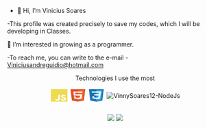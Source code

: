- 👋 Hi, I’m Vinicius Soares

-This profile was created precisely to save my codes, which I will be developing in Classes.

👀 I’m interested in growing as a programmer.

-To reach me, you can write to the e-mail - Viniciusandreguidio@hotmail.com

<div align="center">
Technologies I use the most
<div style="display: inline_block"><br>
  <img align="center" alt="VinnySoares12-Js" height="30" width="40" src="https://raw.githubusercontent.com/devicons/devicon/master/icons/javascript/javascript-plain.svg">
  <img align="center" alt="VinnySoares12-HTML" height="30" width="40" src="https://raw.githubusercontent.com/devicons/devicon/master/icons/html5/html5-original.svg">
  <img align="center" alt="VinnySoares12-CSS" height="30" width="40" src="https://raw.githubusercontent.com/devicons/devicon/master/icons/css3/css3-original.svg">
  <img align="center" alt="VinnySoares12-NodeJs" height="100" width="60" src="https://cdn.jsdelivr.net/gh/devicons/devicon/icons/nodejs/nodejs-plain-wordmark.svg" />

 </div>
  
  ##
  
  <div> 
 
  <a href="https://www.instagram.com/povinnys/" target="_blank"><img src="https://img.shields.io/badge/-Instagram-%23E4405F?style=for-the-badge&logo=instagram&logoColor=white" target="_blank"></a> <a href="https://www.linkedin.com/in/vinicius-andr%C3%A9-a14426163/" target="_blank"><img src="https://img.shields.io/badge/-LinkedIn-%230077B5?style=for-the-badge&logo=linkedin&logoColor=white" target="_blank"></a> 
 
  
 
</div>
